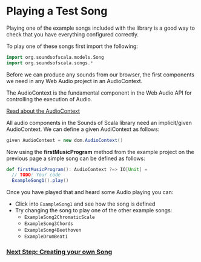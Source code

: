 # Playing a Test Song

Playing one of the example songs included with the library is a good way to check that you have everything configured correctly.

To play one of these songs first import the following:

```scala
import org.soundsofscala.models.Song
import org.soundsofscala.songs.*
```

Before we can produce any sounds from our browser, the first components we need in any Web Audio project in an AudioContext.

The AudioContext is the fundamental component in the Web Audio API for controlling the execution of Audio.

[Read about the AudioContext](https://developer.mozilla.org/en-US/docs/Web/API/AudioContext "AudioContext")

All audio components in the Sounds of Scala library need an implicit/given AudioContext. We can define a given AudiContext as follows:

```scala
given AudioContext = new dom.AudioContext()
```

Now using the **firstMusicProgram** method from the example project on the previous page a simple song can be defined as follows:

```scala 3
def firstMusicProgram(): AudioContext ?=> IO[Unit] =
  // TODO: Your code
  ExampleSong1().play()

```

Once you have played that and heard some Audio playing you can:
- Click into `ExampleSong1` and see how the song is defined
- Try changing the song to play one of the other example songs:
    - `ExampleSong2ChromaticScale`
    - `ExampleSong3Chords`
    - `ExampleSong4Beethoven`
    - `ExampleDrumBeat1`

### [Next Step: Creating your own Song](http://localhost:4242/music-dsl/#the-song-type)
